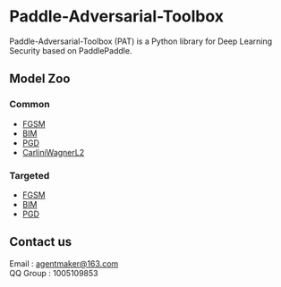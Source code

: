 # Paddle-Adversarial-Toolbox
Paddle-Adversarial-Toolbox (PAT) is a Python library for Deep Learning Security based on PaddlePaddle.

## Model Zoo
### Common
- [FGSM](./pat/attack/common/fgsm.py)
- [BIM](./pat/attack/common/bim.py)
- [PGD](./pat/attack/common/pgd.py)
- [CarliniWagnerL2](./pat/attack/common/cw_l2.py)

### Targeted
- [FGSM](./pat/attack/targeted/target_fgsm.py)
- [BIM](./pat/attack/targeted/target_bim.py)
- [PGD](./pat/attack/targeted/target_pgd.py)

## Contact us
Email : [agentmaker@163.com]()<br>
QQ Group : 1005109853
